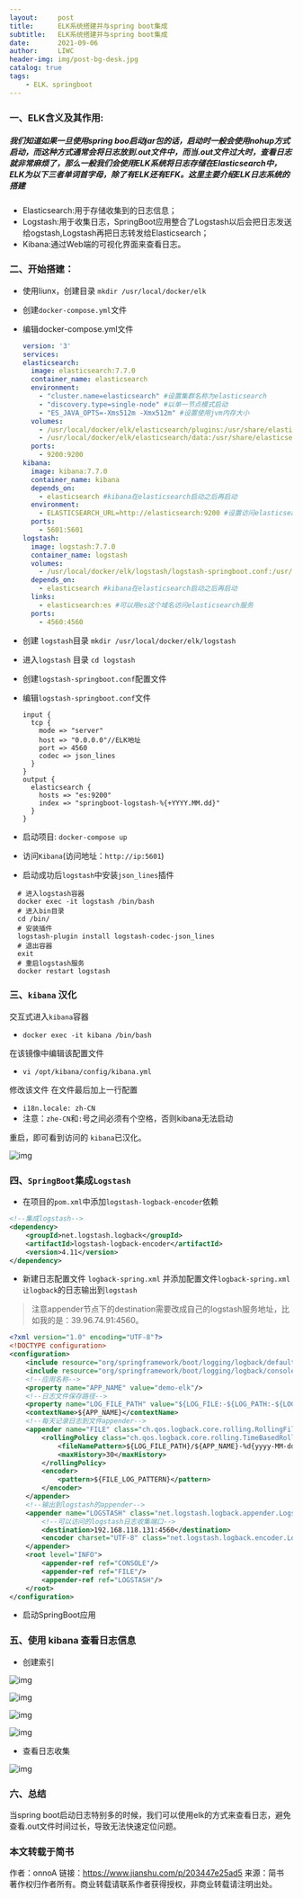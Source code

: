 ```yaml
---
layout:     post
title:      ELK系统搭建并与spring boot集成
subtitle:   ELK系统搭建并与spring boot集成
date:       2021-09-06
author:     LIWC
header-img: img/post-bg-desk.jpg
catalog: true
tags:
    - ELK、springboot
---
```


### 一、ELK含义及其作用:

##### 我们知道如果一旦使用spring boo启动jar包的话，启动时一般会使用nohup方式启动，而这种方式通常会将日志放到.out文件中，而当.out文件过大时，查看日志就非常麻烦了，那么一般我们会使用ELK系统将日志存储在Elasticsearch中，ELK为以下三者单词首字母，除了有ELK还有EFK。这里主要介绍ELK日志系统的搭建

- Elasticsearch:用于存储收集到的日志信息；
- Logstash:用于收集日志，SpringBoot应用整合了Logstash以后会把日志发送给ogstash,Logstash再把日志转发给Elasticsearch；
- Kibana:通过Web端的可视化界面来查看日志。

### 二、开始搭建：

- 使用liunx，创建目录
  `mkdir /usr/local/docker/elk`

- 创建`docker-compose.yml`文件

- 编辑docker-compose.yml文件

  ```yml
  version: '3'
  services:
  elasticsearch:
    image: elasticsearch:7.7.0
    container_name: elasticsearch
    environment:
      - "cluster.name=elasticsearch" #设置集群名称为elasticsearch
      - "discovery.type=single-node" #以单一节点模式启动
      - "ES_JAVA_OPTS=-Xms512m -Xmx512m" #设置使用jvm内存大小
    volumes:
      - /usr/local/docker/elk/elasticsearch/plugins:/usr/share/elasticsearch/plugins #插件文件挂载
      - /usr/local/docker/elk/elasticsearch/data:/usr/share/elasticsearch/data #数据文件挂载
    ports:
      - 9200:9200
  kibana:
    image: kibana:7.7.0
    container_name: kibana
    depends_on:
      - elasticsearch #kibana在elasticsearch启动之后再启动
    environment:
      - ELASTICSEARCH_URL=http://elasticsearch:9200 #设置访问elasticsearch的地址
    ports:
      - 5601:5601
  logstash:
    image: logstash:7.7.0
    container_name: logstash
    volumes:
      - /usr/local/docker/elk/logstash/logstash-springboot.conf:/usr/share/logstash/pipeline/logstash.conf #挂载logstash的配置文件
    depends_on:
      - elasticsearch #kibana在elasticsearch启动之后再启动
    links:
      - elasticsearch:es #可以用es这个域名访问elasticsearch服务
    ports:
      - 4560:4560
  ```

- 创建 `logstash`目录
   `mkdir /usr/local/docker/elk/logstash`

- 进入`logstash` 目录
   `cd logstash`

- 创建`logstash-springboot.conf`配置文件

- 编辑`logstash-springboot.conf`文件

  ```shell
  input {
    tcp {
      mode => "server"
      host => "0.0.0.0"//ELK地址
      port => 4560
      codec => json_lines
    }
  }
  output {
    elasticsearch {
      hosts => "es:9200"
      index => "springboot-logstash-%{+YYYY.MM.dd}"
    }
  }
  ```

- 启动项目:
  `docker-compose up`

- 访问`Kibana`(访问地址：`http://ip:5601`)

- 启动成功后`logstash`中安装`json_lines`插件

```shell
  # 进入logstash容器
  docker exec -it logstash /bin/bash
  # 进入bin目录
  cd /bin/
  # 安装插件
  logstash-plugin install logstash-codec-json_lines
  # 退出容器
  exit
  # 重启logstash服务
  docker restart logstash
```

###   三、`kibana` 汉化

交互式进入`kibana`容器

- `docker exec -it kibana /bin/bash`

在该镜像中编辑该配置文件

- `vi /opt/kibana/config/kibana.yml`

修改该文件 在文件最后加上一行配置

- `i18n.locale: zh-CN`
- 注意：`zhe-CN`和`:`号之间必须有个空格，否则kibana无法启动

重启，即可看到访问的 `kibana`已汉化。

![img](E:\liwc\feiwanglantian.github.io\img\elk1.webp)



### 四、`SpringBoot`集成`Logstash`

- 在项目的`pom.xml`中添加`logstash-logback-encoder`依赖

```xml
<!--集成logstash-->
<dependency>
    <groupId>net.logstash.logback</groupId>
    <artifactId>logstash-logback-encoder</artifactId>
    <version>4.11</version>
</dependency>
```

- 新建日志配置文件 `logback-spring.xml` 并添加配置文件`logback-spring.xml让logback`的日志输出到`logstash`

> 注意appender节点下的destination需要改成自己的logstash服务地址，比如我的是：39.96.74.91:4560。

```xml
<?xml version="1.0" encoding="UTF-8"?>
<!DOCTYPE configuration>
<configuration>
    <include resource="org/springframework/boot/logging/logback/defaults.xml"/>
    <include resource="org/springframework/boot/logging/logback/console-appender.xml"/>
    <!--应用名称-->
    <property name="APP_NAME" value="demo-elk"/>
    <!--日志文件保存路径-->
    <property name="LOG_FILE_PATH" value="${LOG_FILE:-${LOG_PATH:-${LOG_TEMP:-${java.io.tmpdir:-/tmp}}}/logs}"/>
    <contextName>${APP_NAME}</contextName>
    <!--每天记录日志到文件appender-->
    <appender name="FILE" class="ch.qos.logback.core.rolling.RollingFileAppender">
        <rollingPolicy class="ch.qos.logback.core.rolling.TimeBasedRollingPolicy">
            <fileNamePattern>${LOG_FILE_PATH}/${APP_NAME}-%d{yyyy-MM-dd}.log</fileNamePattern>
            <maxHistory>30</maxHistory>
        </rollingPolicy>
        <encoder>
            <pattern>${FILE_LOG_PATTERN}</pattern>
        </encoder>
    </appender>
    <!--输出到logstash的appender-->
    <appender name="LOGSTASH" class="net.logstash.logback.appender.LogstashTcpSocketAppender">
        <!--可以访问的logstash日志收集端口-->
        <destination>192.168.118.131:4560</destination>
        <encoder charset="UTF-8" class="net.logstash.logback.encoder.LogstashEncoder"/>
    </appender>
    <root level="INFO">
        <appender-ref ref="CONSOLE"/>
        <appender-ref ref="FILE"/>
        <appender-ref ref="LOGSTASH"/>
    </root>
</configuration>
```

- 启动SpringBoot应用

### 五、使用 kibana 查看日志信息

- 创建索引

![img](E:\liwc\feiwanglantian.github.io\img\elk2.webp)



![img](E:\liwc\feiwanglantian.github.io\img\elk3.webp)



![img](E:\liwc\feiwanglantian.github.io\img\elk4.webp)



![img](E:\liwc\feiwanglantian.github.io\img\elk5.webp)



- 查看日志收集

![img](E:\liwc\feiwanglantian.github.io\img\elk6.webp)

### 六、总结

当spring boot启动日志特别多的时候，我们可以使用elk的方式来查看日志，避免查看.out文件时间过长，导致无法快速定位问题。

### 本文转载于简书

 作者：onnoA
 链接：https://www.jianshu.com/p/203447e25ad5
 来源：简书
 著作权归作者所有。商业转载请联系作者获得授权，非商业转载请注明出处。

  